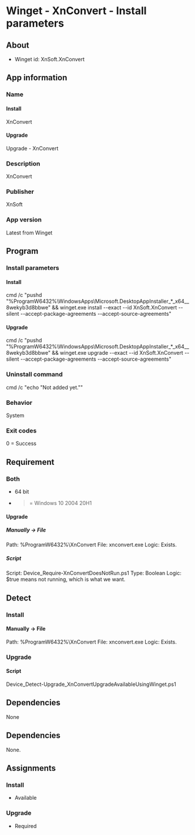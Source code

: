 # Winget - XnConvert - Install parameters
## About
* Winget id: XnSoft.XnConvert


## App information
### Name
#### Install
XnConvert
#### Upgrade
Upgrade - XnConvert

### Description
XnConvert

### Publisher
XnSoft

### App version
Latest from Winget


## Program
### Install parameters
#### Install
cmd /c "pushd "%ProgramW6432%\WindowsApps\Microsoft.DesktopAppInstaller_*_x64__8wekyb3d8bbwe" && winget.exe install --exact --id XnSoft.XnConvert --silent --accept-package-agreements --accept-source-agreements"
#### Upgrade
cmd /c "pushd "%ProgramW6432%\WindowsApps\Microsoft.DesktopAppInstaller_*_x64__8wekyb3d8bbwe" && winget.exe upgrade --exact --id XnSoft.XnConvert --silent --accept-package-agreements --accept-source-agreements"

### Uninstall command
cmd /c "echo "Not added yet.""

### Behavior
System

### Exit codes
0 = Success


## Requirement
### Both
* 64 bit
* >= Windows 10 2004 20H1

#### Upgrade
##### Manually -> File
Path:  %ProgramW6432%\XnConvert
File:  xnconvert.exe
Logic: Exists.

##### Script
Script: Device_Require-XnConvertDoesNotRun.ps1
Type:   Boolean
Logic:  $true means not running, which is what we want.


## Detect
### Install
#### Manually -> File
Path:  %ProgramW6432%\XnConvert
File:  xnconvert.exe
Logic: Exists.
### Upgrade
#### Script
Device_Detect-Upgrade_XnConvertUpgradeAvailableUsingWinget.ps1


## Dependencies
None


## Dependencies
None.


## Assignments
### Install
* Available

### Upgrade
* Required